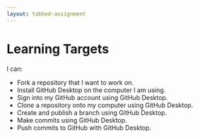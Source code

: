 ```yaml
---
layout: tabbed-assignment
---
```


# Learning Targets

I can:

* Fork a repository that I want to work on.
* Install GitHub Desktop on the computer I am using.
* Sign into my GitHub account using GitHub Desktop.
* Clone a repository onto my computer using GitHub Desktop.
* Create and publish a branch using GitHub Desktop.
* Make commits using GitHub Desktop.
* Push commits to GitHub with GitHub Desktop.

<!-- Don't edit links here, change them in _data/assignment.yml instead, -->

[slides]: <{{site.data.assignment.slides}}>
[template]: <{{site.data.assignment.template}}>
